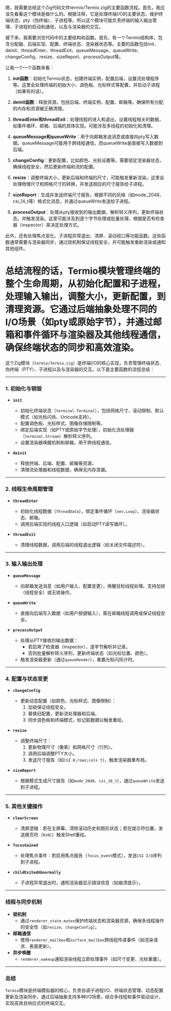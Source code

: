 嗯，我需要总结这个Zig代码文件termio/Termio.zig的主要函数流程。首先，我应该先看看这个模块是做什么的。根据注释，它是处理终端I/O的主要状态，维护终端状态、pty（伪终端）、子进程等。所以这个模块可能负责终端的输入输出管理、子进程的启动和通信，以及与渲染器的交互。

接下来，我需要浏览代码中的主要结构和函数。首先，有一个Termio结构体，包含分配器、后端实现、配置、终端状态、渲染器状态等。主要的函数包括init、deinit、threadEnter、threadExit、queueMessage、queueWrite、changeConfig、resize、sizeReport、processOutput等。

让我一个一个函数来看：

1. **init函数**：初始化Termio状态，创建终端实例，配置后端，设置流处理程序等。这里会处理终端的初始大小、调色板、光标样式等配置，并启动子进程（如果有的话）。

2. **deinit函数**：释放资源，包括后端、终端实例、配置、邮箱等。确保所有分配的内存和资源被正确清理。

3. **threadEnter和threadExit**：处理线程的进入和退出，设置线程相关的数据，如事件循环、邮箱、后端的具体实现。可能涉及多线程的初始化和清理。

4. **queueMessage和queueWrite**：用于向邮箱发送消息或直接向pty写入数据。queueMessage可能用于跨线程通信，而queueWrite是直接写入数据到后端。

5. **changeConfig**：更新配置，比如颜色、光标设置等。需要锁定渲染器状态，确保线程安全，然后更新终端和流的配置。

6. **resize**：调整终端大小，更新后端和终端的尺寸，可能触发重新渲染。这里会处理物理尺寸和网格尺寸的转换，并发送相应的尺寸报告给子进程。

7. **sizeReport**：生成并发送终端尺寸报告，根据不同的风格（如mode_2048、csi_14_t等）格式化消息，并通过queueWrite发送给子进程。

8. **processOutput**：处理从pty接收到的输出数据，解析转义序列，更新终端状态，并触发渲染。这里可能涉及到逐个字节处理或批量处理，根据是否有检查器（inspector）来决定处理方式。

此外，还有处理焦点变化、子进程异常退出、清屏、滚动视口等功能函数。这些函数通常需要与渲染器同步，通过锁机制保证线程安全，并可能触发重新渲染或通知其他组件。

总结流程的话，Termio模块管理终端的整个生命周期，从初始化配置和子进程，处理输入输出，调整大小，更新配置，到清理资源。它通过后端抽象处理不同的I/O场景（如pty或原始字节），并通过邮箱和事件循环与渲染器及其他线程通信，确保终端状态的同步和高效渲染。
================================================
这个Zig模块（`termio/Termio.zig`）是终端I/O的核心实现，负责管理终端状态、伪终端（PTY）、子进程以及与渲染器的交互。以下是主要函数的流程总结：

---

### **1. 初始化与销毁**
- **`init`**  
  - 初始化终端状态（`terminal.Terminal`），包括网格尺寸、滚动限制、默认模式（如光标闪烁、Unicode支持）。  
  - 配置调色板、光标样式、图像存储限制等。  
  - 绑定后端实现（如PTY或原始字节处理），初始化流处理器（`terminal.Stream`）解析转义序列。  
  - 设置渲染器唤醒机制和邮箱，用于跨线程通信。

- **`deinit`**  
  - 释放终端、后端、配置、邮箱等资源。  
  - 清理流处理器和线程数据，确保无内存泄漏。

---

### **2. 线程生命周期管理**
- **`threadEnter`**  
  - 初始化线程数据（`ThreadData`），绑定事件循环（`xev.Loop`）、渲染器状态、邮箱。  
  - 调用后端实现的线程入口逻辑（如启动PTY读写循环）。

- **`threadExit`**  
  - 清理线程数据，调用后端的线程退出逻辑（如关闭文件描述符）。

---

### **3. 输入输出处理**
- **`queueMessage`**  
  - 向邮箱发送消息（如用户输入、配置变更），唤醒目标线程处理。支持加锁（线程安全）或无锁操作。

- **`queueWrite`**  
  - 直接向后端写入数据（如用户按键输入），需在邮箱线程调用或保证线程安全。

- **`processOutput`**  
  - 处理从PTY接收的输出数据：  
    - 若启用了检查器（inspector），逐字节解析并记录。  
    - 否则批量解析转义序列，更新终端状态（如光标位置、颜色）。  
  - 触发渲染器更新（通过`queueRender`），重置光标闪烁计时。

---

### **4. 配置与状态变更**
- **`changeConfig`**  
  - 更新动态配置（如颜色、光标样式、图像限制）：  
    1. 加锁保证线程安全。  
    2. 替换旧配置，更新流处理器和后端。  
    3. 同步调色板和终端模式，标记脏数据以触发重绘。

- **`resize`**  
  - 调整终端尺寸：  
    1. 更新物理尺寸（像素）和网格尺寸（行列）。  
    2. 调用后端调整PTY大小。  
    3. 发送尺寸报告（如`CSI 8;rows;cols t`），触发渲染器重布局。

- **`sizeReport`**  
  - 根据模式生成尺寸报告（如`mode_2048`、`csi_18_t`），通过`queueWrite`发送到子进程。

---

### **5. 其他关键操作**
- **`clearScreen`**  
  - 清屏逻辑：若在主屏幕，清除滚动历史和图形状态；若在提示符位置，发送换页符（`0x0C`）触发Shell重绘。

- **`focusGained`**  
  - 处理焦点事件：若启用焦点报告（`focus_event`模式），发送`CSI I/O`序列到子进程。

- **`childExitedAbnormally`**  
  - 子进程异常退出时，通知渲染器显示错误信息（如崩溃提示）。

---

### **线程与同步机制**
- **锁机制**  
  - 通过`renderer_state.mutex`保护终端状态和渲染器资源，确保多线程操作的安全性（如`resize`、`changeConfig`）。  
- **邮箱通信**  
  - 使用`renderer_mailbox`和`surface_mailbox`跨线程传递事件（如渲染请求、表面更新）。  
- **异步唤醒**  
  - `renderer_wakeup`通知渲染线程立即处理事件（如尺寸变更、光标重置）。

---

### **总结**
`Termio`模块是终端模拟器的核心，负责协调子进程I/O、终端状态管理、动态配置更新及渲染同步。通过后端抽象支持多种I/O场景，结合多线程和事件驱动设计，实现高效且响应式的终端交互。